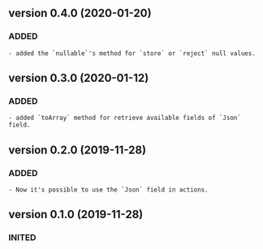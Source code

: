 version 0.4.0 (2020-01-20)
----------------------------- 
### ADDED
	- added the `nullable`'s method for `store` or `reject` null values.

version 0.3.0 (2020-01-12)
----------------------------- 
### ADDED
	- added `toArray` method for retrieve available fields of `Json` field.

version 0.2.0 (2019-11-28)
----------------------------- 
### ADDED
	- Now it's possible to use the `Json` field in actions.


version 0.1.0 (2019-11-28)
-----------------------------  
### INITED